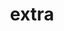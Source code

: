 ---
title: extra
desc: "At vero eos et accusamus et iusto odio dignissimos ducimus qui blanditiis"
iconClass: "bx bx-layer"
tag: ""
---